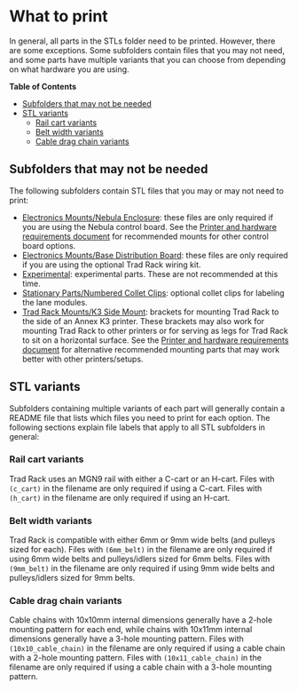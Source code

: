 # What to print

In general, all parts in the STLs folder need to be printed. However,
there are some exceptions. Some subfolders contain files that you may
not need, and some parts have multiple variants that you can choose
from depending on what hardware you are using.

**Table of Contents**
- [Subfolders that may not be needed](#subfolders-that-may-not-be-needed)
- [STL variants](#stl-variants)
  - [Rail cart variants](#rail-cart-variants)
  - [Belt width variants](#belt-width-variants)
  - [Cable drag chain variants](#cable-drag-chain-variants)

## Subfolders that may not be needed

The following subfolders contain STL files that you may or may not
need to print:

- [Electronics Mounts/Nebula Enclosure](Electronics%20Mounts/Nebula%20Enclosure/):
  these files are only required if you are using the Nebula control
  board. See the
  [Printer and hardware requirements document](/docs/Printer_and_Hardware_Requirements.md#electronics)
  for recommended mounts for other control board options.
- [Electronics Mounts/Base Distribution Board](Electronics%20Mounts/Base%20Distribution%20Board/):
  these files are only required if you are using the optional Trad
  Rack wiring kit.
- [Experimental](Experimental/): experimental parts. These are not
  recommended at this time.
- [Stationary Parts/Numbered Collet Clips](Stationary%20Parts/Numbered%20Collet%20Clips/):
  optional collet clips for labeling the lane modules.
- [Trad Rack Mounts/K3 Side Mount](Trad%20Rack%20Mounts/K3%20Side%20Mount/):
  brackets for mounting Trad Rack to the side of an Annex K3 printer.
  These brackets may also work for mounting Trad Rack to other
  printers or for serving as legs for Trad Rack to sit on a horizontal
  surface. See the
  [Printer and hardware requirements document](/docs/Printer_and_Hardware_Requirements.md#other-recommended-mounts)
  for alternative recommended mounting parts that may work better with
  other printers/setups.

## STL variants

Subfolders containing multiple variants of each part will generally
contain a README file that lists which files you need to print for
each option. The following sections explain file labels that apply to
all STL subfolders in general:

### Rail cart variants

Trad Rack uses an MGN9 rail with either a C-cart or an H-cart. Files
with `(c_cart)` in the filename are only required if using a C-cart.
Files with `(h_cart)` in the filename are only required if using an
H-cart.

### Belt width variants

Trad Rack is compatible with either 6mm or 9mm wide belts (and
pulleys sized for each). Files with `(6mm_belt)` in the filename are
only required if using 6mm wide belts and pulleys/idlers sized for 6mm
belts. Files with `(9mm_belt)` in the filename are only required if
using 9mm wide belts and pulleys/idlers sized for 9mm belts.

### Cable drag chain variants

Cable chains with 10x10mm internal dimensions generally have a 2-hole
mounting pattern for each end, while chains with 10x11mm internal
dimensions generally have a 3-hole mounting pattern. Files with
`(10x10_cable_chain)` in the filename are only required if
using a cable chain with a 2-hole mounting pattern. Files with
`(10x11_cable_chain)` in the filename are only required if using a
cable chain with a 3-hole mounting pattern.
